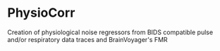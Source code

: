 # PhysioCorr
Creation of physiological noise regressors from BIDS compatible pulse and/or respiratory data traces and BrainVoyager's FMR
